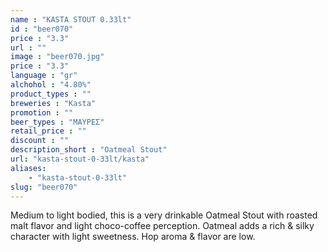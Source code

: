 ```yaml
---
name : "KASTA STOUT 0.33lt"
id : "beer070"
price : "3.3"
url : ""
image : "beer070.jpg"
price : "3.3"
language : "gr"
alchohol : "4.80%"
product_types : ""
breweries : "Kasta"
promotion : ""
beer_types : "ΜΑΥΡΕΣ"
retail_price : ""
discount : ""
description_short : "Oatmeal Stout"
url: "kasta-stout-0-33lt/kasta"
aliases: 
    - "kasta-stout-0-33lt"
slug: "beer070"
---
```


Medium to light bodied, this is a very drinkable Oatmeal Stout with roasted malt flavor and light choco-coffee perception. Oatmeal adds a rich &amp; silky character with light sweetness. Hop aroma &amp; flavor are low.